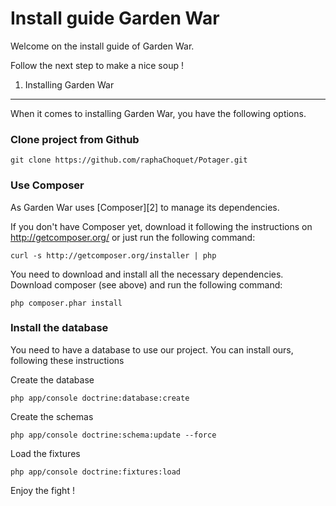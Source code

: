Install guide Garden War
========================

Welcome on the install guide of Garden War.

Follow the next step to make a nice soup !

1) Installing Garden War
----------------------------------

When it comes to installing Garden War, you have the
following options.

### Clone project from Github

    git clone https://github.com/raphaChoquet/Potager.git

### Use Composer

As Garden War uses [Composer][2] to manage its dependencies.

If you don't have Composer yet, download it following the instructions on
http://getcomposer.org/ or just run the following command:

    curl -s http://getcomposer.org/installer | php

You need to download and install all the necessary dependencies. Download composer (see above) and run the
following command:

    php composer.phar install

### Install the database

You need to have a database to use our project. You can install ours, following these instructions

Create the database

    php app/console doctrine:database:create

Create the schemas

    php app/console doctrine:schema:update --force

Load the fixtures

    php app/console doctrine:fixtures:load



Enjoy the fight !
